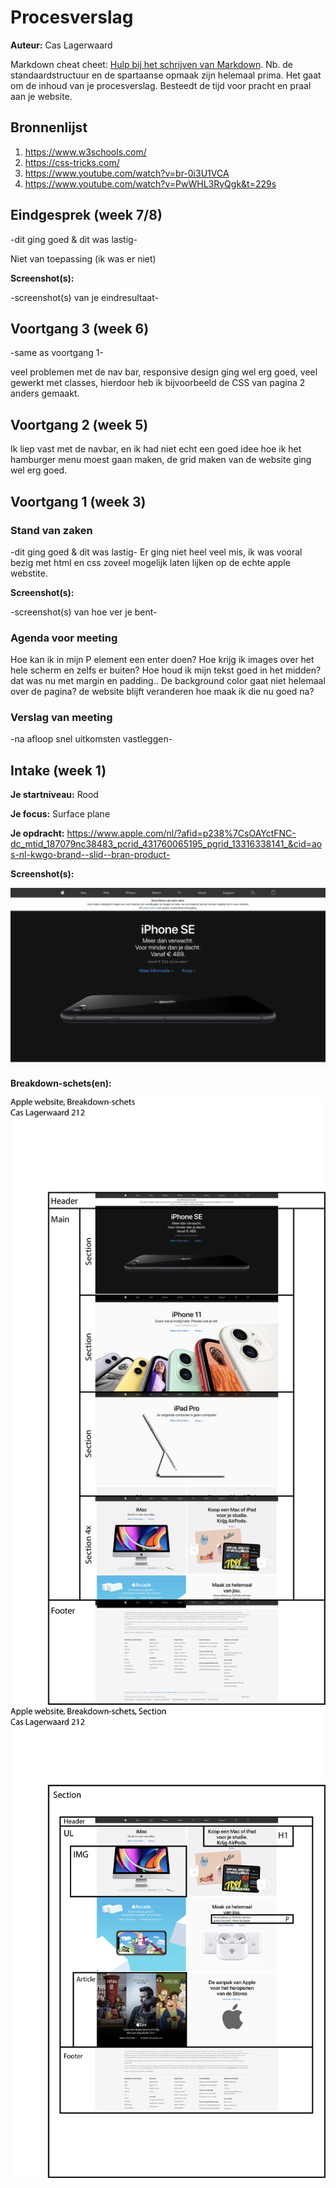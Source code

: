 # Procesverslag
**Auteur:** Cas Lagerwaard

Markdown cheat cheet: [Hulp bij het schrijven van Markdown](https://github.com/adam-p/markdown-here/wiki/Markdown-Cheatsheet). Nb. de standaardstructuur en de spartaanse opmaak zijn helemaal prima. Het gaat om de inhoud van je procesverslag. Besteedt de tijd voor pracht en praal aan je website.



## Bronnenlijst
1. https://www.w3schools.com/
2. https://css-tricks.com/
3. https://www.youtube.com/watch?v=br-0i3U1VCA
4. https://www.youtube.com/watch?v=PwWHL3RyQgk&t=229s



## Eindgesprek (week 7/8)

-dit ging goed & dit was lastig-

Niet van toepassing (ik was er niet)

**Screenshot(s):**

-screenshot(s) van je eindresultaat-



## Voortgang 3 (week 6)

-same as voortgang 1-

veel problemen met de nav bar, responsive design ging wel erg goed, veel gewerkt met classes, hierdoor heb ik bijvoorbeeld de CSS van pagina 2 anders gemaakt.



## Voortgang 2 (week 5)

Ik liep vast met de navbar, en ik had niet echt een
goed idee hoe ik het hamburger menu moest gaan maken, de grid maken
van de website ging wel erg goed.



## Voortgang 1 (week 3)

### Stand van zaken

-dit ging goed & dit was lastig-
Er ging niet heel veel mis, ik was vooral bezig met
html en css zoveel mogelijk laten lijken op de echte apple 
webstite.

**Screenshot(s):**

-screenshot(s) van hoe ver je bent-

### Agenda voor meeting

Hoe kan ik in mijn P element een enter doen? 
Hoe krijg ik images over het hele scherm en zelfs er buiten?
Hoe houd ik mijn tekst goed in het midden? dat was nu met margin en padding..
De background color gaat niet helemaal over de pagina?
de website blijft veranderen hoe maak ik die nu goed na?

### Verslag van meeting

-na afloop snel uitkomsten vastleggen-



## Intake (week 1)

**Je startniveau:** Rood

**Je focus:** Surface plane

**Je opdracht:** https://www.apple.com/nl/?afid=p238%7CsOAYctFNC-dc_mtid_187079nc38483_pcrid_431760065195_pgrid_13316338141_&cid=aos-nl-kwgo-brand--slid--bran-product-

**Screenshot(s):**

![screenshot(s) die een goed beeld geven van de website die je gaat maken](images/schermafbeelding1.png)

**Breakdown-schets(en):**

![-voorlopige breakdownschets(en) van een of beide pagina's van de site die je gaat maken-](images/breakdownschets1.png)
![-voorlopige breakdownschets(en) van een of beide pagina's van de site die je gaat maken-](images/breakdownschets2.png)
